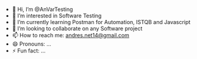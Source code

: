 - 👋 Hi, I’m @AnVarTesting
- 👀 I’m interested in Software Testing
- 🌱 I’m currently learning Postman for Automation, ISTQB and Javascript
- 💞️ I’m looking to collaborate on any Software project
- 📫 How to reach me: andres.net14@gmail.com
- 😄 Pronouns: ...
- ⚡ Fun fact: ...

<!---
AnVarTesting/AnVarTesting is a ✨ special ✨ repository because its `README.md` (this file) appears on your GitHub profile.
You can click the Preview link to take a look at your changes.
--->
